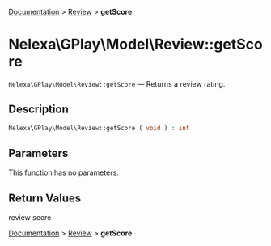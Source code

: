 [Documentation](../../README.md) > [Review](README.md) > **getScore**

# Nelexa\GPlay\Model\Review::getScore
`Nelexa\GPlay\Model\Review::getScore` — Returns a review rating.

## Description
```php
Nelexa\GPlay\Model\Review::getScore ( void ) : int
```

## Parameters
This function has no parameters.

## Return Values
review score

[Documentation](../../README.md) > [Review](README.md) > **getScore**
